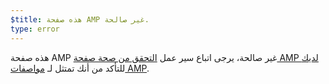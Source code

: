 ```yaml
---
$title: هذه صفحة AMP غير صالحة.
type: error
---
```


هذه صفحة AMP غير صالحة، يرجى اتباع سير عمل [التحقق من صحة صفحة  AMP لديك](https://amp.dev/documentation/guides-and-tutorials/learn/validation-workflow/validate_amp/) للتأكد من أنك تمتثل لـ [مواصفات AMP](https://amp.dev/documentation/guides-and-tutorials/learn/spec/amphtml/).
